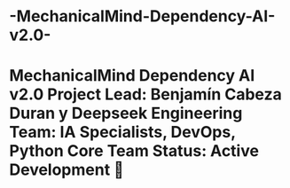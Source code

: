 # -MechanicalMind-Dependency-AI-v2.0-
# **MechanicalMind Dependency AI v2.0**   **Project Lead:** Benjamín Cabeza Duran y Deepseek **Engineering Team:** IA Specialists, DevOps, Python Core Team   **Status:** Active Development 🚀 
